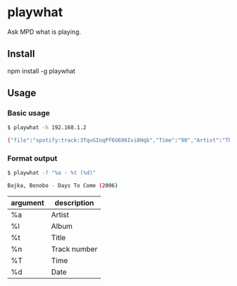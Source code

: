 # playwhat

Ask MPD what is playing.

## Install
npm install -g playwhat

## Usage

### Basic usage
```bash
$ playwhat -h 192.168.1.2

{"file":"spotify:track:3TqvGInqPf6G696Ivi8Hqb","Time":"90","Artist":"The Dead Trees","Title":"Slow Faze Fast","Album":"Whatwave","Date":"2011","Track":"2","Pos":"117","Id":"1095","AlbumArtist":"The Dead Trees"}
```

### Format output
```bash
$ playwhat -f "%a - %t (%d)"

Bajka, Bonobo - Days To Come (2006)
```

| argument | description |
| -------- | ----------- |
| %a | Artist |
| %l | Album |
| %t | Title |
| %n | Track number |
| %T | Time |
| %d | Date |

